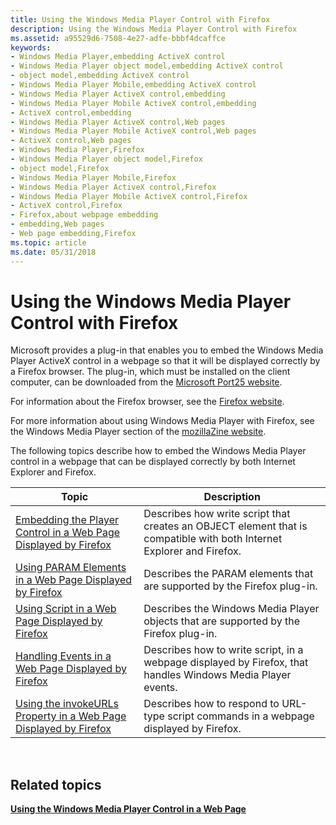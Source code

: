 ```yaml
---
title: Using the Windows Media Player Control with Firefox
description: Using the Windows Media Player Control with Firefox
ms.assetid: a95529d6-7508-4e27-adfe-bbbf4dcaffce
keywords:
- Windows Media Player,embedding ActiveX control
- Windows Media Player object model,embedding ActiveX control
- object model,embedding ActiveX control
- Windows Media Player Mobile,embedding ActiveX control
- Windows Media Player ActiveX control,embedding
- Windows Media Player Mobile ActiveX control,embedding
- ActiveX control,embedding
- Windows Media Player ActiveX control,Web pages
- Windows Media Player Mobile ActiveX control,Web pages
- ActiveX control,Web pages
- Windows Media Player,Firefox
- Windows Media Player object model,Firefox
- object model,Firefox
- Windows Media Player Mobile,Firefox
- Windows Media Player ActiveX control,Firefox
- Windows Media Player Mobile ActiveX control,Firefox
- ActiveX control,Firefox
- Firefox,about webpage embedding
- embedding,Web pages
- Web page embedding,Firefox
ms.topic: article
ms.date: 05/31/2018
---
```


# Using the Windows Media Player Control with Firefox

Microsoft provides a plug-in that enables you to embed the Windows Media Player ActiveX control in a webpage so that it will be displayed correctly by a Firefox browser. The plug-in, which must be installed on the client computer, can be downloaded from the [Microsoft Port25 website](http://port25.technet.com/pages/windows-media-player-firefox-plugin-download.aspx).

For information about the Firefox browser, see the [Firefox website](http://en-us.www.mozilla.com/en-US/firefox).

For more information about using Windows Media Player with Firefox, see the Windows Media Player section of the [mozillaZine website](http://kb.mozillazine.org/Windows_Media_Player).

The following topics describe how to embed the Windows Media Player control in a webpage that can be displayed correctly by both Internet Explorer and Firefox.



| Topic                                                                                                                                    | Description                                                                                                           |
|------------------------------------------------------------------------------------------------------------------------------------------|-----------------------------------------------------------------------------------------------------------------------|
| [Embedding the Player Control in a Web Page Displayed by Firefox](embedding-the-player-control-in-a-web-page-displayed-by-firefox.md)   | Describes how write script that creates an OBJECT element that is compatible with both Internet Explorer and Firefox. |
| [Using PARAM Elements in a Web Page Displayed by Firefox](using-param-elements-in-a-web-page-displayed-by-firefox.md)                   | Describes the PARAM elements that are supported by the Firefox plug-in.                                               |
| [Using Script in a Web Page Displayed by Firefox](using-script-in-a-web-page-displayed-by-firefox.md)                                   | Describes the Windows Media Player objects that are supported by the Firefox plug-in.                                 |
| [Handling Events in a Web Page Displayed by Firefox](handling-events-in-a-web-page-displayed-by-firefox.md)                             | Describes how to write script, in a webpage displayed by Firefox, that handles Windows Media Player events.           |
| [Using the invokeURLs Property in a Web Page Displayed by Firefox](using-the-invokeurls-property-in-a-web-page-displayed-by-firefox.md) | Describes how to respond to URL-type script commands in a webpage displayed by Firefox.                               |



 

## Related topics

<dl> <dt>

[**Using the Windows Media Player Control in a Web Page**](using-the-windows-media-player-control-in-a-web-page.md)
</dt> </dl>

 

 




